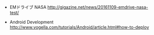 -  EMドライブ NASA
http://gigazine.net/news/20161109-emdrive-nasa-test/

- Android Development
http://www.vogella.com/tutorials/Android/article.html#how-to-deploy
